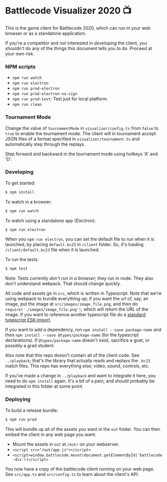 # Battlecode Visualizer 2020 📺

This is the game client for Battlecode 2020, which can run in your web browser or as a standalone application.

If you're a competitor and not interested in *developing* the client, you shouldn't do any of the things this document tells you to do. Proceed at your own risk.

### NPM scripts
 * `npm run watch`
 * `npm run electron`
 * `npm run prod-electron`
 * `npm run prod-electron-no-sign`
 * `npm run prod-test`: Test just for local platform.
 * `npm run clean`


### Tournament Mode

Change the value of `tournamentMode` in `visualizer/config.ts` from `false` to `true` to enable the tournament mode. The client will in tournament accept JSON files of a format specified in `visualizer/tournament.ts` and automatically step through the replays.

Step forward and backward in the tournament mode using hotkeys 'A' and 'D'.

### Developing

To get started:
```sh
$ npm install
```

To watch in a browser:
```sh
$ npm run watch
```

To watch using a standalone app (Electron):
```sh
$ npm run electron
```

When you `npm run electron`, you can set the default file to run when it is launched, by placing `default.bc23` in `/client` folder. So, it's loading `/client/default.bc23` file when it is launched.

To run the tests:
```sh
$ npm test
```
Note: Tests currently *don't run in a browser*; they run in node. They also don't understand webpack. That should change quickly.

All code and assets go in `src`, which is written in Typescript. Note that we're using webpack to bundle everything up; if you want the url of, say, an image, put the image at `src/images/image_file.png`, and then do `require('./images/image_file.png')`, which will return the URL of the image. If you want to reference another typescript file do a [standard typescript ES6 import](https://www.typescriptlang.org/docs/handbook/modules.html).

If you want to add a dependency, run `npm install --save package-name` and then `npm install --save @types/package-name` (for the typescript declarations). If `@types/package-name` doesn't exist, sacrifice a goat, or possibly a grad student.

Also note that this repo doesn't contain all of the client code. See `../playback`; that's the library that actually reads and replays the `.bc23` match files. This repo has everything else; video, sound, controls, etc.

If you've made a change in `../playback` and want to integrate it here, you need to do `npm install` again. It's a bit of a pain; and should probably be integrated in this folder at some point.

### Deploying

To build a release bundle:
```sh
$ npm run prod
```
This will bundle up all of the assets you want in the `out` folder. You can then embed the client in any web page you want:

- Mount the assets in `out` at `/out/` on your webserver.
- `<script src="/out/app.js"></script>`
- `<script>window.battlecode.mount(document.getElementById('battlecode-div'))</script>`

You now have a copy of the battlecode client running on your web page. See `src/app.ts` and `src/config.ts` to learn about the client's API.
